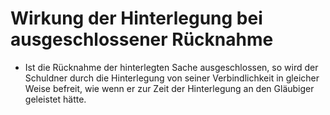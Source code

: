 # Wirkung der Hinterlegung bei ausgeschlossener Rücknahme

- Ist die Rücknahme der hinterlegten Sache ausgeschlossen, so wird der Schuldner durch die Hinterlegung von seiner Verbindlichkeit in gleicher Weise befreit, wie wenn er zur Zeit der Hinterlegung an den Gläubiger geleistet hätte.


